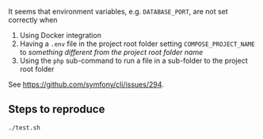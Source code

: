 It seems that environment variables, e.g. `DATABASE_PORT`, are not set correctly when

1. Using Docker integration
2. Having a `.env` file in the project root folder setting `COMPOSE_PROJECT_NAME` to *something different from the project root folder name*
3. Using the `php` sub-command to run a file in a sub-folder to the project root folder

See https://github.com/symfony/cli/issues/294.

## Steps to reproduce

```sh
./test.sh
```
